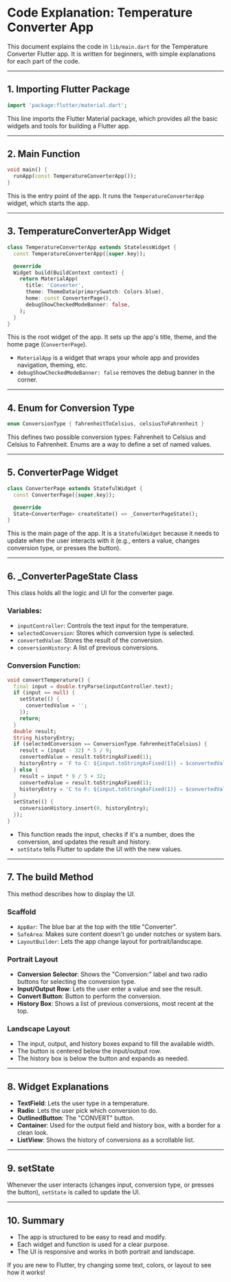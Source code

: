 # Code Explanation: Temperature Converter App

This document explains the code in `lib/main.dart` for the Temperature Converter Flutter app. It is written for beginners, with simple explanations for each part of the code.

---

## 1. Importing Flutter Package
```dart
import 'package:flutter/material.dart';
```
This line imports the Flutter Material package, which provides all the basic widgets and tools for building a Flutter app.

---

## 2. Main Function
```dart
void main() {
  runApp(const TemperatureConverterApp());
}
```
This is the entry point of the app. It runs the `TemperatureConverterApp` widget, which starts the app.

---

## 3. TemperatureConverterApp Widget
```dart
class TemperatureConverterApp extends StatelessWidget {
  const TemperatureConverterApp({super.key});

  @override
  Widget build(BuildContext context) {
    return MaterialApp(
      title: 'Converter',
      theme: ThemeData(primarySwatch: Colors.blue),
      home: const ConverterPage(),
      debugShowCheckedModeBanner: false,
    );
  }
}
```
This is the root widget of the app. It sets up the app's title, theme, and the home page (`ConverterPage`).

- `MaterialApp` is a widget that wraps your whole app and provides navigation, theming, etc.
- `debugShowCheckedModeBanner: false` removes the debug banner in the corner.

---

## 4. Enum for Conversion Type
```dart
enum ConversionType { fahrenheitToCelsius, celsiusToFahrenheit }
```
This defines two possible conversion types: Fahrenheit to Celsius and Celsius to Fahrenheit. Enums are a way to define a set of named values.

---

## 5. ConverterPage Widget
```dart
class ConverterPage extends StatefulWidget {
  const ConverterPage({super.key});

  @override
  State<ConverterPage> createState() => _ConverterPageState();
}
```
This is the main page of the app. It is a `StatefulWidget` because it needs to update when the user interacts with it (e.g., enters a value, changes conversion type, or presses the button).

---

## 6. _ConverterPageState Class
This class holds all the logic and UI for the converter page.

### Variables:
- `inputController`: Controls the text input for the temperature.
- `selectedConversion`: Stores which conversion type is selected.
- `convertedValue`: Stores the result of the conversion.
- `conversionHistory`: A list of previous conversions.

### Conversion Function:
```dart
void convertTemperature() {
  final input = double.tryParse(inputController.text);
  if (input == null) {
    setState(() {
      convertedValue = '';
    });
    return;
  }
  double result;
  String historyEntry;
  if (selectedConversion == ConversionType.fahrenheitToCelsius) {
    result = (input - 32) * 5 / 9;
    convertedValue = result.toStringAsFixed(1);
    historyEntry = 'F to C: ${input.toStringAsFixed(1)} ⇒ $convertedValue';
  } else {
    result = input * 9 / 5 + 32;
    convertedValue = result.toStringAsFixed(1);
    historyEntry = 'C to F: ${input.toStringAsFixed(1)} ⇒ $convertedValue';
  }
  setState(() {
    conversionHistory.insert(0, historyEntry);
  });
}
```
- This function reads the input, checks if it's a number, does the conversion, and updates the result and history.
- `setState` tells Flutter to update the UI with the new values.

---

## 7. The build Method
This method describes how to display the UI.

### Scaffold
- `AppBar`: The blue bar at the top with the title "Converter".
- `SafeArea`: Makes sure content doesn't go under notches or system bars.
- `LayoutBuilder`: Lets the app change layout for portrait/landscape.

### Portrait Layout
- **Conversion Selector**: Shows the "Conversion:" label and two radio buttons for selecting the conversion type.
- **Input/Output Row**: Lets the user enter a value and see the result.
- **Convert Button**: Button to perform the conversion.
- **History Box**: Shows a list of previous conversions, most recent at the top.

### Landscape Layout
- The input, output, and history boxes expand to fill the available width.
- The button is centered below the input/output row.
- The history box is below the button and expands as needed.

---

## 8. Widget Explanations
- **TextField**: Lets the user type in a temperature.
- **Radio**: Lets the user pick which conversion to do.
- **OutlinedButton**: The "CONVERT" button.
- **Container**: Used for the output field and history box, with a border for a clean look.
- **ListView**: Shows the history of conversions as a scrollable list.

---

## 9. setState
Whenever the user interacts (changes input, conversion type, or presses the button), `setState` is called to update the UI.

---

## 10. Summary
- The app is structured to be easy to read and modify.
- Each widget and function is used for a clear purpose.
- The UI is responsive and works in both portrait and landscape.

If you are new to Flutter, try changing some text, colors, or layout to see how it works! 